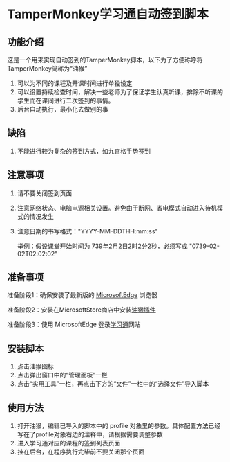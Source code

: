 # TamperMonkey学习通自动签到脚本
## 功能介绍
这是一个用来实现自动签到的TamperMonkey脚本，以下为了方便称呼将TamperMonkey简称为“油猴”

1. 可以为不同的课程及开课时间进行单独设定
2. 可以设置持续检查时间，解决一些老师为了保证学生认真听课，排除不听课的学生而在课间进行二次签到的事情。
3. 后台自动执行，最小化去做别的事

## 缺陷
1. 不能进行较为复杂的签到方式，如九宫格手势签到

## 注意事项
1. 请不要关闭签到页面
2. 注意网络状态、电脑电源相关设置。避免由于断网、省电模式自动进入待机模式的情况发生
3. 注意日期的书写格式："YYYY-MM-DDTHH:mm:ss"

    举例：假设课堂开始时间为 739年2月2日2时2分2秒，必须写成 "0739-02-02T02:02:02"

## 准备事项
准备阶段1：确保安装了最新版的 [MicrosoftEdge](https://www.microsoft.com/zh-cn/edge) 浏览器

准备阶段2：安装在MicrosoftStore商店中安装[油猴插件](https://microsoftedge.microsoft.com/addons/detail/iikmkjmpaadaobahmlepeloendndfphd?hl=zh-CN)

准备阶段3：使用 MicrosoftEdge 登录[学习通](http://www.xuexi365.com/)网站

## 安装脚本
1. 点击油猴图标
2. 点击弹出窗口中的“管理面板”一栏
3. 点击“实用工具”一栏，再点击下方的“文件”一栏中的“选择文件”导入脚本


## 使用方法

1. 打开油猴，编辑已导入的脚本中的 profile 对象里的参数。具体配置方法已经写在了profile对象右边的注释中，请根据需要调整参数
2. 进入学习通对应的课程的签到列表页面
3. 挂在后台，在程序执行完毕前不要关闭那个页面

